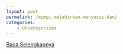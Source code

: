 ```yaml
---
layout: post
permalink: /mimpi-melahirkan-menyusui-dan/
categories:
    - Uncategorized
---
```


[Baca Selengkapnya](/03)